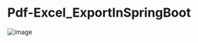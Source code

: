 # Pdf-Excel_ExportInSpringBoot
![image](https://user-images.githubusercontent.com/74001535/204292600-7cbe0082-2d71-4162-ac97-c4ab9663cdf8.png)
